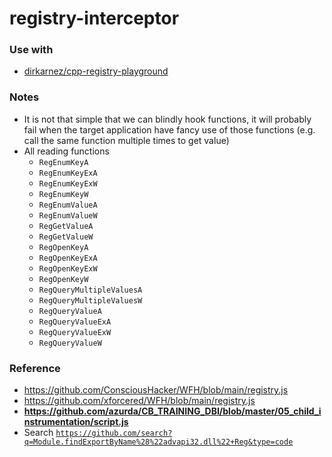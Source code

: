 registry-interceptor
====================
### Use with
- [dirkarnez/cpp-registry-playground](https://github.com/dirkarnez/cpp-registry-playground)

### Notes
- It is not that simple that we can blindly hook functions, it will probably fail when the target application have fancy use of those functions (e.g. call the same function multiple times to get value)
- All reading functions
  - `RegEnumKeyA`
  - `RegEnumKeyExA`
  - `RegEnumKeyExW`
  - `RegEnumKeyW`
  - `RegEnumValueA`
  - `RegEnumValueW`
  - `RegGetValueA`
  - `RegGetValueW`
  - `RegOpenKeyA`
  - `RegOpenKeyExA`
  - `RegOpenKeyExW`
  - `RegOpenKeyW`
  - `RegQueryMultipleValuesA`
  - `RegQueryMultipleValuesW`
  - `RegQueryValueA`
  - `RegQueryValueExA`
  - `RegQueryValueExW`
  - `RegQueryValueW`

### Reference
- https://github.com/ConsciousHacker/WFH/blob/main/registry.js
- https://github.com/xforcered/WFH/blob/main/registry.js
- **https://github.com/azurda/CB_TRAINING_DBI/blob/master/05_child_instrumentation/script.js**
- Search [`https://github.com/search?q=Module.findExportByName%28%22advapi32.dll%22+Reg&type=code`](https://github.com/search?q=Module.findExportByName%28%22advapi32.dll%22+Reg&type=code)

